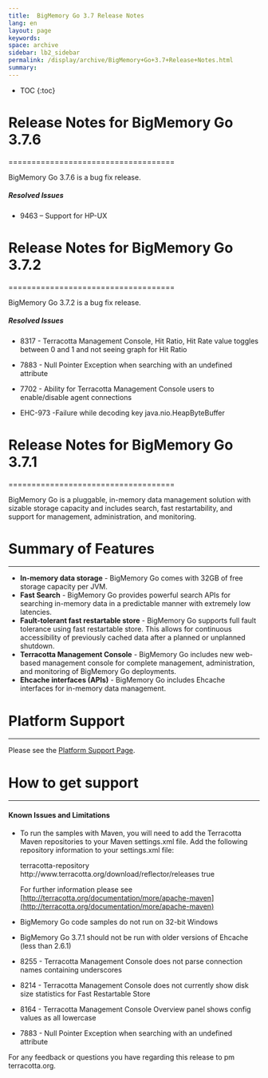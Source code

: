 ```yaml
---
title:  BigMemory Go 3.7 Release Notes  
lang: en
layout: page
keywords:
space: archive
sidebar: lb2_sidebar
permalink: /display/archive/BigMemory+Go+3.7+Release+Notes.html
summary:
---
```



* TOC
{:toc}

# Release Notes for BigMemory Go 3.7.6
====================================

BigMemory Go 3.7.6 is a bug fix release.

##### Resolved Issues

*   9463 – Support for HP-UX

# Release Notes for BigMemory Go 3.7.2
====================================

BigMemory Go 3.7.2 is a bug fix release.

##### Resolved Issues

*   8317 - Terracotta Management Console, Hit Ratio, Hit Rate value toggles between 0 and 1 and not seeing graph for Hit Ratio
*   7883 - Null Pointer Exception when searching with an undefined attribute
*   7702 - Ability for Terracotta Management Console users to enable/disable agent connections
    
*   EHC-973 -Failure while decoding key java.nio.HeapByteBuffer 
    

# Release Notes for BigMemory Go 3.7.1
====================================

BigMemory Go is a pluggable, in-memory data management solution with sizable storage capacity and includes search, fast restartability, and support for management, administration, and monitoring.

# Summary of Features
-------------------

*   **In-memory data storage** - BigMemory Go comes with 32GB of free storage capacity per JVM.
*   **Fast Search** - BigMemory Go provides powerful search APIs for searching in-memory data in a predictable manner with extremely low latencies.
*   **Fault-tolerant fast restartable store** - BigMemory Go supports full fault tolerance using fast restartable store. This allows for continuous accessibility of previously cached data after a planned or unplanned shutdown.
*   **Terracotta Management Console** - BigMemory Go includes new web-based management console for complete management, administration, and monitoring of BigMemory Go deployments.
*   **Ehcache interfaces (APIs)** - BigMemory Go includes Ehcache interfaces for in-memory data management.

# Platform Support
----------------

Please see the [Platform Support Page](Terracotta+3.7%2C+Ehcache+2.6%2C+Quartz+2.1+Platform+Support).

# How to get support
------------------

#### Known Issues and Limitations

*   To run the samples with Maven, you will need to add the Terracotta Maven repositories to your Maven settings.xml file. Add the following repository information to your settings.xml file:
    
    <repository>
        <id>terracotta-repository</id>
        <url>http://www.terracotta.org/download/reflector/releases</url>
        <releases>
            <enabled>true</enabled>
        </releases>
    </repository>
    
    For further information please see [http://terracotta.org/documentation/more/apache-maven](http://terracotta.org/documentation/more/apache-maven)
    

*   BigMemory Go code samples do not run on 32-bit Windows
*   BigMemory Go 3.7.1 should not be run with older versions of Ehcache (less than 2.6.1)
*   8255 - Terracotta Management Console does not parse connection names containing underscores
*   8214 - Terracotta Management Console does not currently show disk size statistics for Fast Restartable Store
*   8164 - Terracotta Management Console Overview panel shows config values as all lowercase
*   7883 - Null Pointer Exception when searching with an undefined attribute

For any feedback or questions you have regarding this release to pm <at> terracotta.org.


